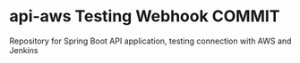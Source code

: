 # api-aws Testing Webhook COMMIT
Repository for Spring Boot API application, testing connection with AWS and Jenkins
